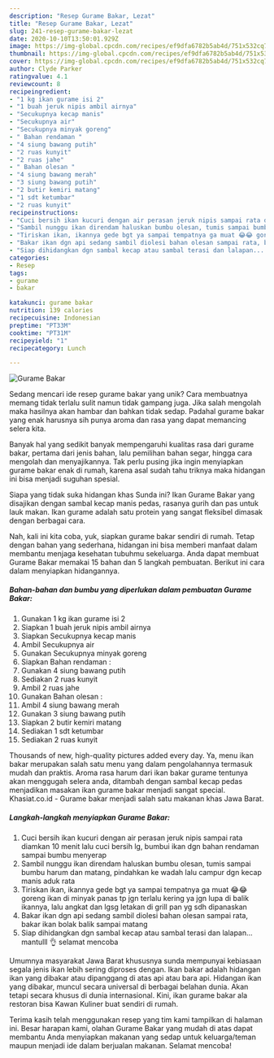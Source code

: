 ```yaml
---
description: "Resep Gurame Bakar, Lezat"
title: "Resep Gurame Bakar, Lezat"
slug: 241-resep-gurame-bakar-lezat
date: 2020-10-10T13:50:01.929Z
image: https://img-global.cpcdn.com/recipes/ef9dfa6782b5ab4d/751x532cq70/gurame-bakar-foto-resep-utama.jpg
thumbnail: https://img-global.cpcdn.com/recipes/ef9dfa6782b5ab4d/751x532cq70/gurame-bakar-foto-resep-utama.jpg
cover: https://img-global.cpcdn.com/recipes/ef9dfa6782b5ab4d/751x532cq70/gurame-bakar-foto-resep-utama.jpg
author: Clyde Parker
ratingvalue: 4.1
reviewcount: 8
recipeingredient:
- "1 kg ikan gurame isi 2"
- "1 buah jeruk nipis ambil airnya"
- "Secukupnya kecap manis"
- "Secukupnya air"
- "Secukupnya minyak goreng"
- " Bahan rendaman "
- "4 siung bawang putih"
- "2 ruas kunyit"
- "2 ruas jahe"
- " Bahan olesan "
- "4 siung bawang merah"
- "3 siung bawang putih"
- "2 butir kemiri matang"
- "1 sdt ketumbar"
- "2 ruas kunyit"
recipeinstructions:
- "Cuci bersih ikan kucuri dengan air perasan jeruk nipis sampai rata diamkan 10 menit lalu cuci bersih lg, bumbui ikan dgn bahan rendaman sampai bumbu menyerap"
- "Sambil nunggu ikan direndam haluskan bumbu olesan, tumis sampai bumbu harum dan matang, pindahkan ke wadah lalu campur dgn kecap manis aduk rata"
- "Tiriskan ikan, ikannya gede bgt ya sampai tempatnya ga muat 😂😂 goreng ikan di minyak panas tp jgn terlalu kering ya jgn lupa di balik ikannya, lalu angkat dan lgsg letakan di grill pan yg sdh dipanaskan"
- "Bakar ikan dgn api sedang sambil diolesi bahan olesan sampai rata, bakar ikan bolak balik sampai matang"
- "Siap dihidangkan dgn sambal kecap atau sambal terasi dan lalapan... mantulll 👌 selamat mencoba"
categories:
- Resep
tags:
- gurame
- bakar

katakunci: gurame bakar 
nutrition: 139 calories
recipecuisine: Indonesian
preptime: "PT33M"
cooktime: "PT31M"
recipeyield: "1"
recipecategory: Lunch

---
```



![Gurame Bakar](https://img-global.cpcdn.com/recipes/ef9dfa6782b5ab4d/751x532cq70/gurame-bakar-foto-resep-utama.jpg)

Sedang mencari ide resep gurame bakar yang unik? Cara membuatnya memang tidak terlalu sulit namun tidak gampang juga. Jika salah mengolah maka hasilnya akan hambar dan bahkan tidak sedap. Padahal gurame bakar yang enak harusnya sih punya aroma dan rasa yang dapat memancing selera kita.

Banyak hal yang sedikit banyak mempengaruhi kualitas rasa dari gurame bakar, pertama dari jenis bahan, lalu pemilihan bahan segar, hingga cara mengolah dan menyajikannya. Tak perlu pusing jika ingin menyiapkan gurame bakar enak di rumah, karena asal sudah tahu triknya maka hidangan ini bisa menjadi suguhan spesial.

Siapa yang tidak suka hidangan khas Sunda ini? Ikan Gurame Bakar yang disajikan dengan sambal kecap manis pedas, rasanya gurih dan pas untuk lauk makan. Ikan gurame adalah satu protein yang sangat fleksibel dimasak dengan berbagai cara.


Nah, kali ini kita coba, yuk, siapkan gurame bakar sendiri di rumah. Tetap dengan bahan yang sederhana, hidangan ini bisa memberi manfaat dalam membantu menjaga kesehatan tubuhmu sekeluarga. Anda dapat membuat Gurame Bakar memakai 15 bahan dan 5 langkah pembuatan. Berikut ini cara dalam menyiapkan hidangannya.

<!--inarticleads1-->

##### Bahan-bahan dan bumbu yang diperlukan dalam pembuatan Gurame Bakar:

1. Gunakan 1 kg ikan gurame isi 2
1. Siapkan 1 buah jeruk nipis ambil airnya
1. Siapkan Secukupnya kecap manis
1. Ambil Secukupnya air
1. Gunakan Secukupnya minyak goreng
1. Siapkan  Bahan rendaman :
1. Gunakan 4 siung bawang putih
1. Sediakan 2 ruas kunyit
1. Ambil 2 ruas jahe
1. Gunakan  Bahan olesan :
1. Ambil 4 siung bawang merah
1. Gunakan 3 siung bawang putih
1. Siapkan 2 butir kemiri matang
1. Sediakan 1 sdt ketumbar
1. Sediakan 2 ruas kunyit


Thousands of new, high-quality pictures added every day. Ya, menu ikan bakar merupakan salah satu menu yang dalam pengolahannya termasuk mudah dan praktis. Aroma rasa harum dari ikan bakar gurame tentunya akan menggugah selera anda, ditambah dengan sambal kecap pedas menjadikan masakan ikan gurame bakar menjadi sangat special. Khasiat.co.id - Gurame bakar menjadi salah satu makanan khas Jawa Barat. 

<!--inarticleads2-->

##### Langkah-langkah menyiapkan Gurame Bakar:

1. Cuci bersih ikan kucuri dengan air perasan jeruk nipis sampai rata diamkan 10 menit lalu cuci bersih lg, bumbui ikan dgn bahan rendaman sampai bumbu menyerap
1. Sambil nunggu ikan direndam haluskan bumbu olesan, tumis sampai bumbu harum dan matang, pindahkan ke wadah lalu campur dgn kecap manis aduk rata
1. Tiriskan ikan, ikannya gede bgt ya sampai tempatnya ga muat 😂😂 goreng ikan di minyak panas tp jgn terlalu kering ya jgn lupa di balik ikannya, lalu angkat dan lgsg letakan di grill pan yg sdh dipanaskan
1. Bakar ikan dgn api sedang sambil diolesi bahan olesan sampai rata, bakar ikan bolak balik sampai matang
1. Siap dihidangkan dgn sambal kecap atau sambal terasi dan lalapan... mantulll 👌 selamat mencoba


Umumnya masyarakat Jawa Barat khususnya sunda mempunyai kebiasaan segala jenis ikan lebih sering diproses dengan. Ikan bakar adalah hidangan ikan yang dibakar atau dipanggang di atas api atau bara api. Hidangan ikan yang dibakar, muncul secara universal di berbagai belahan dunia. Akan tetapi secara khusus di dunia internasional. Kini, ikan gurame bakar ala restoran bisa Kawan Kuliner buat sendiri di rumah. 

Terima kasih telah menggunakan resep yang tim kami tampilkan di halaman ini. Besar harapan kami, olahan Gurame Bakar yang mudah di atas dapat membantu Anda menyiapkan makanan yang sedap untuk keluarga/teman maupun menjadi ide dalam berjualan makanan. Selamat mencoba!
